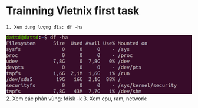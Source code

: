 # Trainning Vietnix first task    

    1. Xem dung lượng đĩa: df -ha
![check disk space in Linux](images/1_disk_check.png)
    2. Xem các phân vùng: fdisk -k
    3. Xem cpu, ram, network: 
